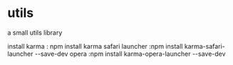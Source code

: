 utils
=====

a small utils library 


install
karma						: npm install karma
safari launcher	:npm install karma-safari-launcher --save-dev
opera						:npm install karma-opera-launcher --save-dev